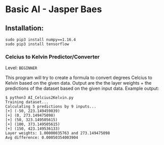 # Basic AI - Jasper Baes

## Installation:
```
sudo pip3 install numpy==1.16.4
sudo pip3 install tensorflow
```
### Celcius to Kelvin Predictor/Converter
Level: `BEGINNER`

This program will try to create a formula to convert degrees Celcius to Kelvin based on the given data. Output are the the layer weights + the predictions of the dataset based on the given input data. Example output:

```
$ python3 AI_Celcius2Kelvin.py 
Training dataset...
Calculating 5 predictions by 9 inputs... 
[+] (-50, 223.149459839)
[+] (0, 273.149475098)
[+] (50, 323.149505615)
[+] (100, 373.149505615)
[+] (150, 423.149536133)
Layer weights: 1.00000035763 and 273.149475098
Avg difference: 0.00050354003904
```



